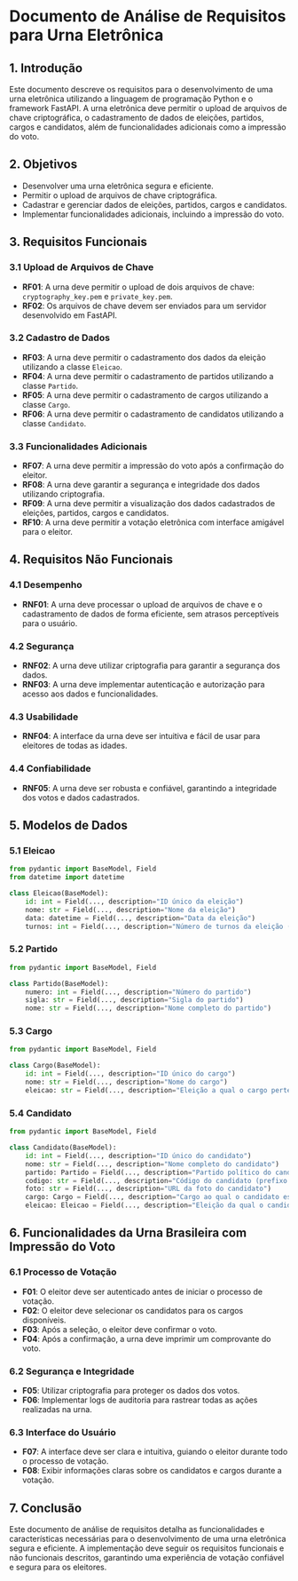 # Documento de Análise de Requisitos para Urna Eletrônica

## 1. Introdução
Este documento descreve os requisitos para o desenvolvimento de uma urna eletrônica utilizando a linguagem de programação Python e o framework FastAPI. A urna eletrônica deve permitir o upload de arquivos de chave criptográfica, o cadastramento de dados de eleições, partidos, cargos e candidatos, além de funcionalidades adicionais como a impressão do voto.

## 2. Objetivos
- Desenvolver uma urna eletrônica segura e eficiente.
- Permitir o upload de arquivos de chave criptográfica.
- Cadastrar e gerenciar dados de eleições, partidos, cargos e candidatos.
- Implementar funcionalidades adicionais, incluindo a impressão do voto.

## 3. Requisitos Funcionais

### 3.1 Upload de Arquivos de Chave
- **RF01**: A urna deve permitir o upload de dois arquivos de chave: `cryptography_key.pem` e `private_key.pem`.
- **RF02**: Os arquivos de chave devem ser enviados para um servidor desenvolvido em FastAPI.

### 3.2 Cadastro de Dados
- **RF03**: A urna deve permitir o cadastramento dos dados da eleição utilizando a classe `Eleicao`.
- **RF04**: A urna deve permitir o cadastramento de partidos utilizando a classe `Partido`.
- **RF05**: A urna deve permitir o cadastramento de cargos utilizando a classe `Cargo`.
- **RF06**: A urna deve permitir o cadastramento de candidatos utilizando a classe `Candidato`.

### 3.3 Funcionalidades Adicionais
- **RF07**: A urna deve permitir a impressão do voto após a confirmação do eleitor.
- **RF08**: A urna deve garantir a segurança e integridade dos dados utilizando criptografia.
- **RF09**: A urna deve permitir a visualização dos dados cadastrados de eleições, partidos, cargos e candidatos.
- **RF10**: A urna deve permitir a votação eletrônica com interface amigável para o eleitor.

## 4. Requisitos Não Funcionais

### 4.1 Desempenho
- **RNF01**: A urna deve processar o upload de arquivos de chave e o cadastramento de dados de forma eficiente, sem atrasos perceptíveis para o usuário.

### 4.2 Segurança
- **RNF02**: A urna deve utilizar criptografia para garantir a segurança dos dados.
- **RNF03**: A urna deve implementar autenticação e autorização para acesso aos dados e funcionalidades.

### 4.3 Usabilidade
- **RNF04**: A interface da urna deve ser intuitiva e fácil de usar para eleitores de todas as idades.

### 4.4 Confiabilidade
- **RNF05**: A urna deve ser robusta e confiável, garantindo a integridade dos votos e dados cadastrados.

## 5. Modelos de Dados

### 5.1 Eleicao
```python
from pydantic import BaseModel, Field
from datetime import datetime

class Eleicao(BaseModel):
    id: int = Field(..., description="ID único da eleição")
    nome: str = Field(..., description="Nome da eleição")
    data: datetime = Field(..., description="Data da eleição")
    turnos: int = Field(..., description="Número de turnos da eleição (1 ou 2)")
```

### 5.2 Partido
```python
from pydantic import BaseModel, Field

class Partido(BaseModel):
    numero: int = Field(..., description="Número do partido")
    sigla: str = Field(..., description="Sigla do partido")
    nome: str = Field(..., description="Nome completo do partido")
```

### 5.3 Cargo
```python
from pydantic import BaseModel, Field

class Cargo(BaseModel):
    id: int = Field(..., description="ID único do cargo")
    nome: str = Field(..., description="Nome do cargo")
    eleicao: str = Field(..., description="Eleição a qual o cargo pertence")
```

### 5.4 Candidato
```python
from pydantic import BaseModel, Field

class Candidato(BaseModel):
    id: int = Field(..., description="ID único do candidato")
    nome: str = Field(..., description="Nome completo do candidato")
    partido: Partido = Field(..., description="Partido político do candidato")
    codigo: str = Field(..., description="Código do candidato (prefixo do partido + código específico)")
    foto: str = Field(..., description="URL da foto do candidato")
    cargo: Cargo = Field(..., description="Cargo ao qual o candidato está concorrendo")
    eleicao: Eleicao = Field(..., description="Eleição da qual o candidato está participando")
```

## 6. Funcionalidades da Urna Brasileira com Impressão do Voto

### 6.1 Processo de Votação
- **F01**: O eleitor deve ser autenticado antes de iniciar o processo de votação.
- **F02**: O eleitor deve selecionar os candidatos para os cargos disponíveis.
- **F03**: Após a seleção, o eleitor deve confirmar o voto.
- **F04**: Após a confirmação, a urna deve imprimir um comprovante do voto.

### 6.2 Segurança e Integridade
- **F05**: Utilizar criptografia para proteger os dados dos votos.
- **F06**: Implementar logs de auditoria para rastrear todas as ações realizadas na urna.

### 6.3 Interface do Usuário
- **F07**: A interface deve ser clara e intuitiva, guiando o eleitor durante todo o processo de votação.
- **F08**: Exibir informações claras sobre os candidatos e cargos durante a votação.

## 7. Conclusão

Este documento de análise de requisitos detalha as funcionalidades e características necessárias para o desenvolvimento
de uma urna eletrônica segura e eficiente. A implementação deve seguir os requisitos funcionais e não funcionais
descritos, garantindo uma experiência de votação confiável e segura para os eleitores.